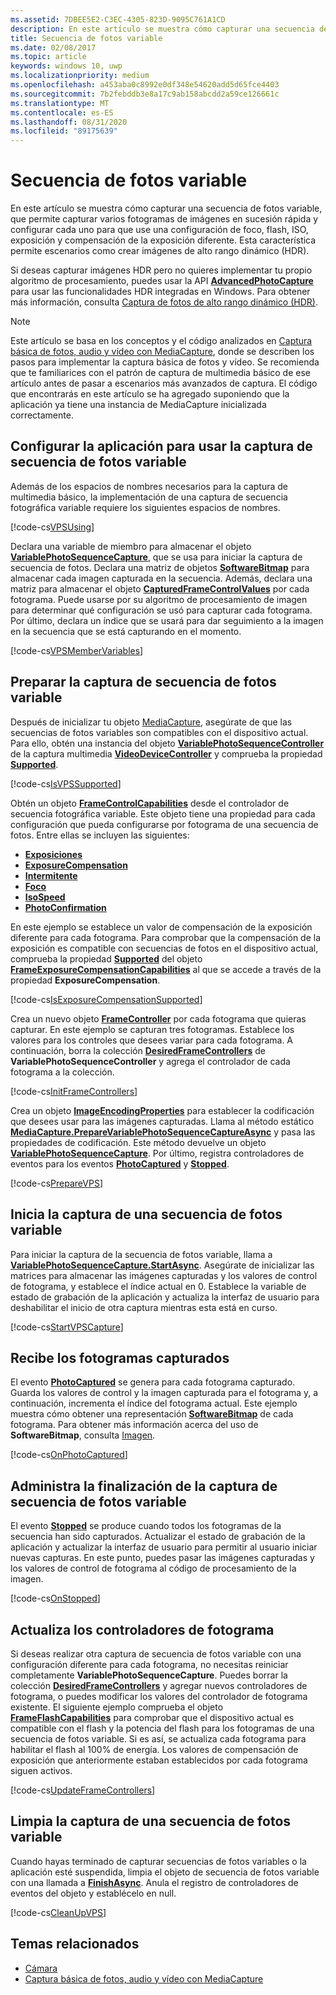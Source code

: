 ```yaml
---
ms.assetid: 7DBEE5E2-C3EC-4305-823D-9095C761A1CD
description: En este artículo se muestra cómo capturar una secuencia de fotos variable, que permite capturar varios fotogramas de imágenes en sucesión rápida y configurar cada uno para que use una configuración de foco, flash, ISO, exposición y compensación de la exposición diferente.
title: Secuencia de fotos variable
ms.date: 02/08/2017
ms.topic: article
keywords: windows 10, uwp
ms.localizationpriority: medium
ms.openlocfilehash: a453aba0c8992e0df348e54620add5d65fce4403
ms.sourcegitcommit: 7b2febddb3e8a17c9ab158abcdd2a59ce126661c
ms.translationtype: MT
ms.contentlocale: es-ES
ms.lasthandoff: 08/31/2020
ms.locfileid: "89175639"
---
```

# <a name="variable-photo-sequence"></a>Secuencia de fotos variable



En este artículo se muestra cómo capturar una secuencia de fotos variable, que permite capturar varios fotogramas de imágenes en sucesión rápida y configurar cada uno para que use una configuración de foco, flash, ISO, exposición y compensación de la exposición diferente. Esta característica permite escenarios como crear imágenes de alto rango dinámico (HDR).

Si deseas capturar imágenes HDR pero no quieres implementar tu propio algoritmo de procesamiento, puedes usar la API [**AdvancedPhotoCapture**](/uwp/api/Windows.Media.Capture.AdvancedPhotoCapture) para usar las funcionalidades HDR integradas en Windows. Para obtener más información, consulta [Captura de fotos de alto rango dinámico (HDR)](high-dynamic-range-hdr-photo-capture.md).

> [!NOTE] 
> Este artículo se basa en los conceptos y el código analizados en [Captura básica de fotos, audio y vídeo con MediaCapture](basic-photo-video-and-audio-capture-with-MediaCapture.md), donde se describen los pasos para implementar la captura básica de fotos y vídeo. Se recomienda que te familiarices con el patrón de captura de multimedia básico de ese artículo antes de pasar a escenarios más avanzados de captura. El código que encontrarás en este artículo se ha agregado suponiendo que la aplicación ya tiene una instancia de MediaCapture inicializada correctamente.

## <a name="set-up-your-app-to-use-variable-photo-sequence-capture"></a>Configurar la aplicación para usar la captura de secuencia de fotos variable

Además de los espacios de nombres necesarios para la captura de multimedia básico, la implementación de una captura de secuencia fotográfica variable requiere los siguientes espacios de nombres.

[!code-cs[VPSUsing](./code/BasicMediaCaptureWin10/cs/MainPage.xaml.cs#SnippetVPSUsing)]

Declara una variable de miembro para almacenar el objeto [**VariablePhotoSequenceCapture**](/uwp/api/Windows.Media.Capture.Core.VariablePhotoSequenceCapture), que se usa para iniciar la captura de secuencia de fotos. Declara una matriz de objetos [**SoftwareBitmap**](/uwp/api/Windows.Graphics.Imaging.SoftwareBitmap) para almacenar cada imagen capturada en la secuencia. Además, declara una matriz para almacenar el objeto [**CapturedFrameControlValues**](/uwp/api/Windows.Media.Capture.CapturedFrameControlValues) por cada fotograma. Puede usarse por su algoritmo de procesamiento de imagen para determinar qué configuración se usó para capturar cada fotograma. Por último, declara un índice que se usará para dar seguimiento a la imagen en la secuencia que se está capturando en el momento.

[!code-cs[VPSMemberVariables](./code/BasicMediaCaptureWin10/cs/MainPage.xaml.cs#SnippetVPSMemberVariables)]

## <a name="prepare-the-variable-photo-sequence-capture"></a>Preparar la captura de secuencia de fotos variable

Después de inicializar tu objeto [MediaCapture](./index.md), asegúrate de que las secuencias de fotos variables son compatibles con el dispositivo actual. Para ello, obtén una instancia del objeto [**VariablePhotoSequenceController**](/uwp/api/Windows.Media.Devices.Core.VariablePhotoSequenceController) de la captura multimedia [**VideoDeviceController**](/uwp/api/Windows.Media.Devices.VideoDeviceController) y comprueba la propiedad [**Supported**](/uwp/api/windows.media.devices.core.variablephotosequencecontroller.supported).

[!code-cs[IsVPSSupported](./code/BasicMediaCaptureWin10/cs/MainPage.xaml.cs#SnippetIsVPSSupported)]

Obtén un objeto [**FrameControlCapabilities**](/uwp/api/Windows.Media.Devices.Core.FrameControlCapabilities) desde el controlador de secuencia fotográfica variable. Este objeto tiene una propiedad para cada configuración que pueda configurarse por fotograma de una secuencia de fotos. Entre ellas se incluyen las siguientes:

-   [**Exposiciones**](/uwp/api/windows.media.devices.core.framecontrolcapabilities.exposure)
-   [**ExposureCompensation**](/uwp/api/windows.media.devices.core.framecontrolcapabilities.exposurecompensation)
-   [**Intermitente**](/uwp/api/windows.media.devices.core.framecontrolcapabilities.flash)
-   [**Foco**](/uwp/api/windows.media.devices.core.framecontrolcapabilities.focus)
-   [**IsoSpeed**](/uwp/api/windows.media.devices.core.framecontrolcapabilities.isospeed)
-   [**PhotoConfirmation**](/uwp/api/windows.media.devices.core.framecontrolcapabilities.photoconfirmationsupported)

En este ejemplo se establece un valor de compensación de la exposición diferente para cada fotograma. Para comprobar que la compensación de la exposición es compatible con secuencias de fotos en el dispositivo actual, comprueba la propiedad [**Supported**](/uwp/api/windows.media.devices.exposurecompensationcontrol.supported) del objeto [**FrameExposureCompensationCapabilities**](/uwp/api/Windows.Media.Devices.Core.FrameExposureCompensationCapabilities) al que se accede a través de la propiedad **ExposureCompensation**.

[!code-cs[IsExposureCompensationSupported](./code/BasicMediaCaptureWin10/cs/MainPage.xaml.cs#SnippetIsExposureCompensationSupported)]

Crea un nuevo objeto [**FrameController**](/uwp/api/Windows.Media.Devices.Core.FrameController) por cada fotograma que quieras capturar. En este ejemplo se capturan tres fotogramas. Establece los valores para los controles que desees variar para cada fotograma. A continuación, borra la colección [**DesiredFrameControllers**](/uwp/api/windows.media.devices.core.variablephotosequencecontroller.desiredframecontrollers) de **VariablePhotoSequenceController** y agrega el controlador de cada fotograma a la colección.

[!code-cs[InitFrameControllers](./code/BasicMediaCaptureWin10/cs/MainPage.xaml.cs#SnippetInitFrameControllers)]

Crea un objeto [**ImageEncodingProperties**](/uwp/api/Windows.Media.MediaProperties.ImageEncodingProperties) para establecer la codificación que desees usar para las imágenes capturadas. Llama al método estático [**MediaCapture.PrepareVariablePhotoSequenceCaptureAsync**](/uwp/api/windows.media.capture.mediacapture.preparevariablephotosequencecaptureasync) y pasa las propiedades de codificación. Este método devuelve un objeto [**VariablePhotoSequenceCapture**](/uwp/api/Windows.Media.Capture.Core.VariablePhotoSequenceCapture). Por último, registra controladores de eventos para los eventos [**PhotoCaptured**](/uwp/api/windows.media.capture.core.variablephotosequencecapture.photocaptured) y [**Stopped**](/uwp/api/windows.media.capture.core.variablephotosequencecapture.stopped).

[!code-cs[PrepareVPS](./code/BasicMediaCaptureWin10/cs/MainPage.xaml.cs#SnippetPrepareVPS)]

## <a name="start-the-variable-photo-sequence-capture"></a>Inicia la captura de una secuencia de fotos variable

Para iniciar la captura de la secuencia de fotos variable, llama a [**VariablePhotoSequenceCapture.StartAsync**](/uwp/api/windows.media.capture.core.variablephotosequencecapture.startasync). Asegúrate de inicializar las matrices para almacenar las imágenes capturadas y los valores de control de fotograma, y establece el índice actual en 0. Establece la variable de estado de grabación de la aplicación y actualiza la interfaz de usuario para deshabilitar el inicio de otra captura mientras esta está en curso.

[!code-cs[StartVPSCapture](./code/BasicMediaCaptureWin10/cs/MainPage.xaml.cs#SnippetStartVPSCapture)]

## <a name="receive-the-captured-frames"></a>Recibe los fotogramas capturados

El evento [**PhotoCaptured**](/uwp/api/windows.media.capture.core.variablephotosequencecapture.photocaptured) se genera para cada fotograma capturado. Guarda los valores de control y la imagen capturada para el fotograma y, a continuación, incrementa el índice del fotograma actual. Este ejemplo muestra cómo obtener una representación [**SoftwareBitmap**](/uwp/api/Windows.Graphics.Imaging.SoftwareBitmap) de cada fotograma. Para obtener más información acerca del uso de **SoftwareBitmap**, consulta [Imagen](imaging.md).

[!code-cs[OnPhotoCaptured](./code/BasicMediaCaptureWin10/cs/MainPage.xaml.cs#SnippetOnPhotoCaptured)]

## <a name="handle-the-completion-of-the-variable-photo-sequence-capture"></a>Administra la finalización de la captura de secuencia de fotos variable

El evento [**Stopped**](/uwp/api/windows.media.capture.core.variablephotosequencecapture.stopped) se produce cuando todos los fotogramas de la secuencia han sido capturados. Actualizar el estado de grabación de la aplicación y actualizar la interfaz de usuario para permitir al usuario iniciar nuevas capturas. En este punto, puedes pasar las imágenes capturadas y los valores de control de fotograma al código de procesamiento de la imagen.

[!code-cs[OnStopped](./code/BasicMediaCaptureWin10/cs/MainPage.xaml.cs#SnippetOnStopped)]

## <a name="update-frame-controllers"></a>Actualiza los controladores de fotograma

Si deseas realizar otra captura de secuencia de fotos variable con una configuración diferente para cada fotograma, no necesitas reiniciar completamente **VariablePhotoSequenceCapture**. Puedes borrar la colección [**DesiredFrameControllers**](/uwp/api/windows.media.devices.core.variablephotosequencecontroller.desiredframecontrollers) y agregar nuevos controladores de fotograma, o puedes modificar los valores del controlador de fotograma existente. El siguiente ejemplo comprueba el objeto [**FrameFlashCapabilities**](/uwp/api/Windows.Media.Devices.Core.FrameFlashCapabilities) para comprobar que el dispositivo actual es compatible con el flash y la potencia del flash para los fotogramas de una secuencia de fotos variable. Si es así, se actualiza cada fotograma para habilitar el flash al 100% de energía. Los valores de compensación de exposición que anteriormente estaban establecidos por cada fotograma siguen activos.

[!code-cs[UpdateFrameControllers](./code/BasicMediaCaptureWin10/cs/MainPage.xaml.cs#SnippetUpdateFrameControllers)]

## <a name="clean-up-the-variable-photo-sequence-capture"></a>Limpia la captura de una secuencia de fotos variable

Cuando hayas terminado de capturar secuencias de fotos variables o la aplicación esté suspendida, limpia el objeto de secuencia de fotos variable con una llamada a [**FinishAsync**](/uwp/api/windows.media.capture.core.variablephotosequencecapture.finishasync). Anula el registro de controladores de eventos del objeto y establécelo en null.

[!code-cs[CleanUpVPS](./code/BasicMediaCaptureWin10/cs/MainPage.xaml.cs#SnippetCleanUpVPS)]

## <a name="related-topics"></a>Temas relacionados

* [Cámara](camera.md)
* [Captura básica de fotos, audio y vídeo con MediaCapture](basic-photo-video-and-audio-capture-with-MediaCapture.md)
 

 